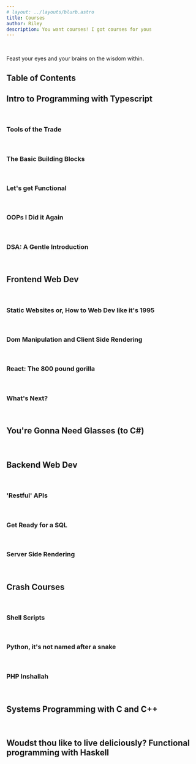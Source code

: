 ```yaml
---
# layout: ../layouts/blurb.astro
title: Courses
author: Riley
description: You want courses! I got courses for yous
--- 
```


<br>

Feast your eyes and your brains on the wisdom within.
<br>

## Table of Contents

## Intro to Programming with Typescript

<br>

### Tools of the Trade

<br>

### The Basic Building Blocks

<br>

### Let's get Functional

<br>

### OOPs I Did it Again

<br>

### DSA: A Gentle Introduction

<br>

## Frontend Web Dev

<br>

### Static Websites or, How to Web Dev like it's 1995

<br>

### Dom Manipulation and Client Side Rendering

<br>

### React: The 800 pound gorilla

<br>

### What's Next?

<br>

## You're Gonna Need Glasses (to C#)

<br>

## Backend Web Dev

<br>

### 'Restful' APIs

<br>

### Get Ready for a SQL

<br>

### Server Side Rendering

<br>

## Crash Courses

<br>

### Shell Scripts

<br>

### Python, it's not named after a snake

<br>

### PHP Inshallah

<br>

## Systems Programming with C and C++

<br>

## Woudst thou like to live deliciously? Functional programming with Haskell

<br>

